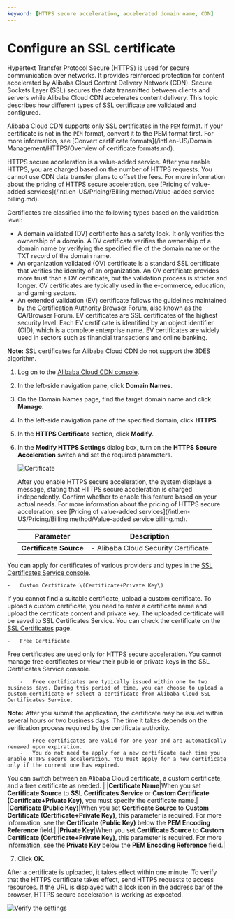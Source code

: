 ```yaml
---
keyword: [HTTPS secure acceleration, accelerated domain name, CDN]
---
```


# Configure an SSL certificate

Hypertext Transfer Protocol Secure \(HTTPS\) is used for secure communication over networks. It provides reinforced protection for content accelerated by Alibaba Cloud Content Delivery Network \(CDN\). Secure Sockets Layer \(SSL\) secures the data transmitted between clients and servers while Alibaba Cloud CDN accelerates content delivery. This topic describes how different types of SSL certificate are validated and configured.

Alibaba Cloud CDN supports only SSL certificates in the `PEM` format. If your certificate is not in the `PEM` format, convert it to the PEM format first. For more information, see [Convert certificate formats](/intl.en-US/Domain Management/HTTPS/Overview of certificate formats.md).

HTTPS secure acceleration is a value-added service. After you enable HTTPS, you are charged based on the number of HTTPS requests. You cannot use CDN data transfer plans to offset the fees. For more information about the pricing of HTTPS secure acceleration, see [Pricing of value-added services](/intl.en-US/Pricing/Billing method/Value-added service billing.md).

Certificates are classified into the following types based on the validation level:

-   A domain validated \(DV\) certificate has a safety lock. It only verifies the ownership of a domain. A DV certificate verifies the ownership of a domain name by verifying the specified file of the domain name or the TXT record of the domain name.
-   An organization validated \(OV\) certificate is a standard SSL certificate that verifies the identity of an organization. An OV certificate provides more trust than a DV certificate, but the validation process is stricter and longer. OV certificates are typically used in the e-commerce, education, and gaming sectors.
-   An extended validation \(EV\) certificate follows the guidelines maintained by the Certification Authority Browser Forum, also known as the CA/Browser Forum. EV certificates are SSL certificates of the highest security level. Each EV certificate is identified by an object identifier \(OID\), which is a complete enterprise name. EV certificates are widely used in sectors such as financial transactions and online banking.

**Note:** SSL certificates for Alibaba Cloud CDN do not support the 3DES algorithm.

1.  Log on to the [Alibaba Cloud CDN console](https://cdn.console.aliyun.com).

2.  In the left-side navigation pane, click **Domain Names**.

3.  On the Domain Names page, find the target domain name and click **Manage**.

4.  In the left-side navigation pane of the specified domain, click **HTTPS**.

5.  In the **HTTPS Certificate** section, click **Modify**.

6.  In the **Modify HTTPS Settings** dialog box, turn on the **HTTPS Secure Acceleration** switch and set the required parameters.

    ![Certificate](https://static-aliyun-doc.oss-cn-hangzhou.aliyuncs.com/assets/img/en-US/7946219951/p93720.png)

    After you enable HTTPS secure acceleration, the system displays a message, stating that HTTPS secure acceleration is charged independently. Confirm whether to enable this feature based on your actual needs. For more information about the pricing of HTTPS secure acceleration, see [Pricing of value-added services](/intl.en-US/Pricing/Billing method/Value-added service billing.md).

    |Parameter|Description|
    |---------|-----------|
    |**Certificate Source**|    -   Alibaba Cloud Security Certificate

You can apply for certificates of various providers and types in the [SSL Certificates Service console](https://yundun.console.aliyun.com/?spm=5176.8232292.domaindetail.24.9498142fSMfoJd&p=cas#/cas/home).

    -   Custom Certificate \(Certificate+Private Key\)

If you cannot find a suitable certificate, upload a custom certificate. To upload a custom certificate, you need to enter a certificate name and upload the certificate content and private key. The uploaded certificate will be saved to SSL Certificates Service. You can check the certificate on the [SSL Certificates](https://yundun.console.aliyun.com/?spm=5176.2020520110.all.12.16df56a1u1IhI6&p=cas#/cas/home) page.

    -   Free Certificate

Free certificates are used only for HTTPS secure acceleration. You cannot manage free certificates or view their public or private keys in the SSL Certificates Service console.

        -   Free certificates are typically issued within one to two business days. During this period of time, you can choose to upload a custom certificate or select a certificate from Alibaba Cloud SSL Certificates Service.

**Note:** After you submit the application, the certificate may be issued within several hours or two business days. The time it takes depends on the verification process required by the certificate authority.

        -   Free certificates are valid for one year and are automatically renewed upon expiration.
        -   You do not need to apply for a new certificate each time you enable HTTPS secure acceleration. You must apply for a new certificate only if the current one has expired.
You can switch between an Alibaba Cloud certificate, a custom certificate, and a free certificate as needed. |
    |**Certificate Name**|When you set **Certificate Source** to **SSL Certificates Service** or **Custom Certificate \(Certificate+Private Key\)**, you must specify the certificate name.|
    |**Certificate \(Public Key\)**|When you set **Certificate Source** to **Custom Certificate \(Certificate+Private Key\)**, this parameter is required. For more information, see the **Certificate \(Public Key\)** below the **PEM Encoding Reference** field.|
    |**Private Key**|When you set **Certificate Source** to **Custom Certificate \(Certificate+Private Key\)**, this parameter is required. For more information, see the **Private Key** below the **PEM Encoding Reference** field.|

7.  Click **OK**.


After a certificate is uploaded, it takes effect within one minute. To verify that the HTTPS certificate takes effect, send HTTPS requests to access resources. If the URL is displayed with a lock icon in the address bar of the browser, HTTPS secure acceleration is working as expected.

![Verify the settings](https://static-aliyun-doc.oss-cn-hangzhou.aliyuncs.com/assets/img/en-US/7946219951/p3701.png)

